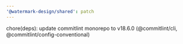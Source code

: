 ```yaml
---
'@watermark-design/shared': patch
---
```


chore(deps): update commitlint monorepo to v18.6.0 (@commitlint/cli, @commitlint/config-conventional)
